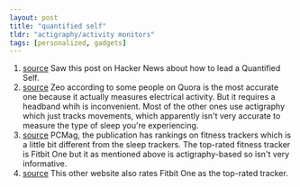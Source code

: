 ```yaml
---
layout: post
title: "quantified self"
tldr: "actigraphy/activity monitors"
tags: [personalized, gadgets]
---
```


[1]: http://technori.com/2013/04/4281-the-beginners-guide-to-quantified-self-plus-a-list-of-the-best-personal-data-tools-out-there/
[2]: http://www.quora.com/Healthcare-Technology-Digital-Health/What-is-the-best-sleep-measurement-device-and-or-app 
[3]: http://www.pcmag.com/article2/0,2817,2404445,00.asp 
[4]: http://thewirecutter.com/reviews/the-best-fitness-tracker-is-the-fitbit-one/

1. [source][1] Saw this post on Hacker News about how to lead a Quantified Self.
2. [source][2] Zeo according to some people on Quora is the most accurate one because it actually measures electrical activity. But it requires a headband whih is inconvenient. Most of the other ones use actigraphy which just tracks movements, which apparently isn't very accurate to measure the type of sleep you're experiencing.
3. [source][3] PCMag, the publication has rankings on fitness trackers which is a little bit different from the sleep trackers. The top-rated fitness tracker is Fitbit One but it as mentioned above is actigraphy-based so isn't very informative.
4. [source][4] This other website also rates Fitbit One as the top-rated tracker.


